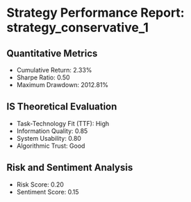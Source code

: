 # Strategy Performance Report: strategy_conservative_1

## Quantitative Metrics
- Cumulative Return: 2.33%
- Sharpe Ratio: 0.50
- Maximum Drawdown: 2012.81%

## IS Theoretical Evaluation
- Task-Technology Fit (TTF): High
- Information Quality: 0.85
- System Usability: 0.80
- Algorithmic Trust: Good

## Risk and Sentiment Analysis
- Risk Score: 0.20
- Sentiment Score: 0.15

